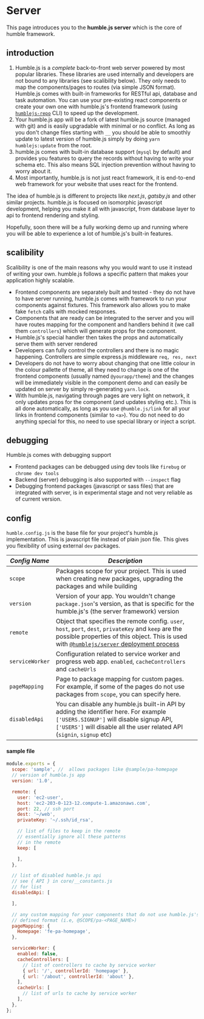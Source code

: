 # Server
This page introduces you to the **humble.js server** which is the core of humble framework.

## introduction

1. Humble.js is a *complete* back-to-front web server powered by most popular libraries. These libraries are used internally and developers are not bound to any libraries (see scalibility below). They only needs to map the components/pages to routes (via simple JSON format). Humble.js comes with built-in frameworks for RESTful api, database and task automation. You can use your pre-existing react components or create your own one with humble.js's frontend framework (using [`humblejs-repo`](/cli#humblejs-repo) CLI) to speed up the development.
2. Your humble.js app will be a fork of latest humble.js source (managed with git) and is easily upgradable with minimal or no conflict. As long as you don't change files starting with `__` you should be able to smoothly update to latest version of humble.js simply by doing `yarn humblejs:update` from the root.
3. humble.js comes with built-in database support (`mysql` by default) and provides you features to query the records without having to write your schema etc. This also means SQL injection prevention without having to worry about it.
4. Most importantly, humble.js is not just react framework, it is end-to-end web framework for your website that uses react for the frontend.

The idea of humble.js is different to projects like _next.js_, _gatsby.js_ and other similar projects. humble.js is focused on isomorphic javascript development, helping you make it all with javascript, from database layer to api to frontend rendering and styling.

Hopefully, soon there will be a fully working demo up and running where you will be able to experience a lot of humble.js's built-in features.

## scalibility
Scalibility is one of the main reasons why you would want to use it instead of writing your own. humble.js follows a specific pattern that makes your application highly scalable.

* Frontend components are separately built and tested - they do not have to have server running, humble.js comes with framework to run your components against fixtures. This framework also allows you to make fake `fetch` calls with mocked responses.
* Components that are ready can be integrated to the server and you will have routes mapping for the component and handlers behind it (we call them `controllers`) which will generate props for the component.
* Humble.js's special handler then takes the props and automatically serve them with server rendered
* Developers can fully control the controllers and there is no magic happening. Controllers are simple express.js middleware `req, res, next`
* Developers do not have to worry about changing that one little colour in the colour pallette of theme, all they need to change is one of the frontend components (usually named `@yourapp/theme`) and the changes will be immediately visible in the component demo and can easily be updated on server by simply re-generating `yarn.lock`.
* With humble.js, navigating through pages are very light on network, it only updates props for the component (and updates styling etc.). This is all done automatically, as long as you use `@humble.js/link` for all your links in frontend components (similar to `<a>`). You do not need to do anything special for this, no need to use special library or inject a script.

## debugging
Humble.js comes with debugging support

* Frontend packages can be debugged using dev tools like `firebug` or `chrome dev tools`
* Backend (server) debugging is also supported with `--inspect` flag
* Debugging frontend packages (javascript or sass files) that are integrated with server, is in experimental stage and not very reliable as of current version.

## config

`humble.config.js` is the base file for your project's humble.js implementation. This is javascript file instead of plain json file. This gives you flexibility of using external `dev` packages.

| *Config Name* | *Description* |
|---------------|---------------|
| `scope`       | Packages scope for your project. This is used when creating new packages, upgrading the packages and while building |
| `version`     | Version of your app. You wouldn't change `package.json`'s version, as that is specific for the humble.js's (the server framework) version |
| `remote`      | Object that specifies the remote config. `user`, `host`, `port`, `dest`, `privateKey` and `keep` are the possible properties of this object. This is used with [`@humblejs/server` deployment process](/cli/#humblejs-server) |
| `serviceWorker` | Configuration related to service worker and progress web app. `enabled`, `cacheControllers` and `cacheUrls` |
| `pageMapping` | Page to package mapping for custom pages. For example, if some of the pages do not use packages from `scope`, you can specify here. |
| `disabledApi` | You can disable any humble.js built-in API by adding the identifier here. For example `['USERS.SIGNUP']` will disable signup API, `['USERS']` will disable all the user related API (`signin`, `signup` etc) |

#### sample file

```js
module.exports = {
  scope: 'sample', //  allows packages like @sample/pa-homepage
  // version of humble.js app
  version: '1.0',

  remote: {
    user: 'ec2-user',
    host: 'ec2-203-0-123-12.compute-1.amazonaws.com',
    port: 22, // ssh port
    dest: '~/web',
    privateKey: '~/.ssh/id_rsa',

    // list of files to keep in the remote
    // essentially ignore all these patterns
    // in the remote
    keep: [

    ],
  },

  // list of disabled humble.js api
  // see { API } in core/__constants.js
  // for list
  disabledApi: [

  ],

  // any custom mapping for your components that do not use humble.js's
  // defined format (i.e, @SCOPE/pa-<PAGE_NAME>)
  pageMapping: {
    Homepage: 'fe-pa-homepage',
  },

  serviceWorker: {
    enabled: false,
    cacheControllers: [
      // list of controllers to cache by service worker
      { url: '/', controllerId: 'homepage' },
      { url: '/about', controllerId: 'about' },
    ],
    cacheUrls: [
      // list of urls to cache by service worker
    ],
  },
};

```
